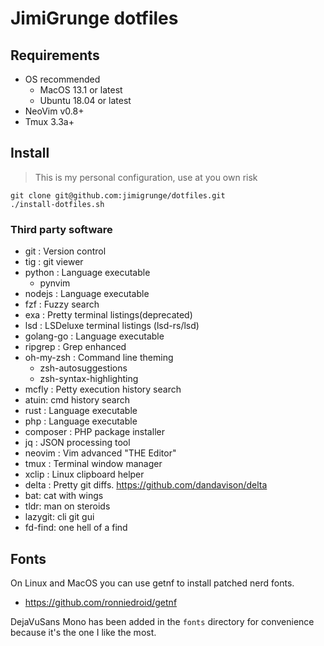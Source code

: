 # JimiGrunge dotfiles

## Requirements

- OS recommended
    - MacOS 13.1 or latest
    - Ubuntu 18.04 or latest
- NeoVim v0.8+
- Tmux  3.3a+

## Install

> This is my personal configuration, use at you own risk

```
git clone git@github.com:jimigrunge/dotfiles.git
./install-dotfiles.sh
```

### Third party software

- git : Version control
- tig : git viewer
- python : Language executable
    - pynvim
- nodejs : Language executable
- fzf : Fuzzy search
- exa : Pretty terminal listings(deprecated)
- lsd : LSDeluxe terminal listings (lsd-rs/lsd)
- golang-go : Language executable
- ripgrep : Grep enhanced
- oh-my-zsh : Command line theming
    - zsh-autosuggestions
    - zsh-syntax-highlighting
- mcfly : Petty execution history search
- atuin: cmd history search
- rust : Language executable
- php : Language executable
- composer : PHP package installer
- jq : JSON processing tool
- neovim : Vim advanced "THE Editor"
- tmux : Terminal window manager
- xclip : Linux clipboard helper
- delta : Pretty git diffs. https://github.com/dandavison/delta
- bat: cat with wings
- tldr: man on steroids
- lazygit: cli git gui
- fd-find: one hell of a find


## Fonts

On Linux and MacOS you can use getnf to install patched nerd fonts.

- https://github.com/ronniedroid/getnf

DejaVuSans Mono has been added in the `fonts` directory for convenience because it's the one I like the most.
